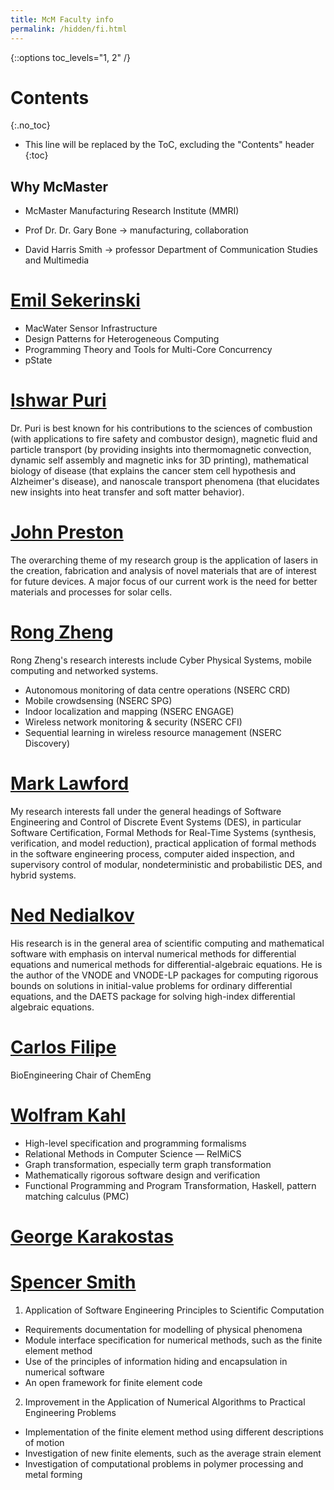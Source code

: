 ```yaml
---
title: McM Faculty info
permalink: /hidden/fi.html
---
```


{::options toc_levels="1, 2" /}

# Contents
{:.no_toc}

* This line will be replaced by the ToC, excluding the "Contents" header
{:toc}

## Why McMaster

 * McMaster Manufacturing Research Institute (MMRI)

 * Prof Dr. Dr. Gary Bone → manufacturing, collaboration
 * David Harris Smith → professor Department of Communication Studies and Multimedia

# [Emil Sekerinski](http://www.cas.mcmaster.ca/~emil/Research.html)

 * MacWater Sensor Infrastructure
 * Design Patterns for Heterogeneous Computing
 * Programming Theory and Tools for Multi-Core Concurrency
 * pState

# [Ishwar Puri](http://www.ikpuri.com/index.html)

Dr. Puri is best known for his contributions to the sciences of combustion (with applications to fire safety and combustor design), magnetic fluid and particle transport (by providing insights into thermomagnetic convection, dynamic self assembly and magnetic inks for 3D printing), mathematical biology of disease (that explains the cancer stem cell hypothesis and Alzheimer's disease), and nanoscale transport phenomena (that elucidates new insights into heat transfer and soft matter behavior).

# [John Preston](https://www.eng.mcmaster.ca/people/faculty/john-preston)

The overarching theme of my research group is the application of lasers in the creation, fabrication and analysis of novel materials that are of interest for future devices. A major focus of our current work is the need for better materials and processes for solar cells.

# [Rong Zheng](http://www.cas.mcmaster.ca/~rzheng/)

Rong Zheng's research interests include Cyber Physical Systems, mobile computing and networked systems.

 * Autonomous monitoring of data centre operations (NSERC CRD)
 * Mobile crowdsensing (NSERC SPG)
 * Indoor localization and mapping (NSERC ENGAGE)
 * Wireless network monitoring & security (NSERC CFI)
 * Sequential learning in wireless resource management (NSERC Discovery)

# [Mark Lawford](https://www.cas.mcmaster.ca/~lawford/)

My research interests fall under the general headings of Software Engineering and Control of Discrete Event Systems (DES), in particular Software Certification, Formal Methods for Real-Time Systems (synthesis, verification, and model reduction), practical application of formal methods in the software engineering process, computer aided inspection, and supervisory control of modular, nondeterministic and probabilistic DES, and hybrid systems.

# [Ned Nedialkov](http://www.cas.mcmaster.ca/~nedialk/)

His research is in the general area of scientific computing and mathematical software with emphasis on interval numerical methods for differential equations and numerical methods for differential-algebraic equations. He is the author of the VNODE and VNODE-LP packages for computing rigorous bounds on solutions in initial-value problems for ordinary differential equations, and the DAETS package for solving high-index differential algebraic equations.

# [Carlos Filipe](https://www.eng.mcmaster.ca/chemeng/people/faculty/carlos-filipe)

BioEngineering Chair of ChemEng

# [Wolfram Kahl](http://www.cas.mcmaster.ca/~kahl/)

 * High-level specification and programming formalisms
 * Relational Methods in Computer Science — RelMiCS
 * Graph transformation, especially term graph transformation
 * Mathematically rigorous software design and verification
 * Functional Programming and Program Transformation, Haskell, pattern matching calculus (PMC)

# [George Karakostas](http://www.cas.mcmaster.ca/~gk/)

# [Spencer Smith](http://www.cas.mcmaster.ca/~smiths/)

1) Application of Software Engineering Principles to Scientific Computation

- Requirements documentation for modelling of physical phenomena
- Module interface specification for numerical methods, such as the finite element method
- Use of the principles of information hiding and encapsulation in numerical software
- An open framework for finite element code

2) Improvement in the Application of Numerical Algorithms to Practical Engineering Problems

- Implementation of the finite element method using different descriptions of motion
- Investigation of new finite elements, such as the average strain element
- Investigation of computational problems in polymer processing and metal forming
